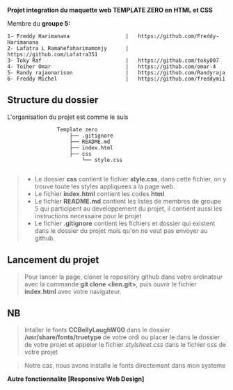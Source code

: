 **Projet integration du maquette web <b>TEMPLATE ZERO </b> en <strong>HTML et CSS</strong>**<br>

Membre du **groupe 5:**

```mermaid
1- Freddy Harimanana                  |   https://github.com/Freddy-Harimanana 
2- Lafatra L Ramahefaharimamonjy      |   https://github.com/Lafatra351
3- Toky Raf                           |   https://github.com/toky007
4- Toiher Omar                        |   https://github.com/omar-4
5- Randy rajaonarison                 |   https://github.com/Randyraja
6- Freddy Michel                      |   https://github.com/freddymi1
```
## Structure du dossier
L'organisation du projet est comme le suis


```mermaid
                Template zero
                    ├── .gitignore
                    ├── README.md
                    ├── index.html
                    ├── css
                        └── style.css


```

> - Le dossier **css** contient le fichier **style.css**, dans cette fichier, on y trouve toute les styles appliquees a la page web.
> - Le fichier **index.html** contient les codes **html**
> - Le fichier **README.md** contient les listes de membres de groupe 5 qui participent au developpement du projet, il contient aussi les instructions necessaire pour le projet
> - Le fichier **.gitignore** contient les fichiers et dossier qui existent dans le dossier du projet mais qu'on ne veut pas envoyer au github.

## Lancement du projet
> Pour lancer la page, cloner le ropository github dans votre ordinateur avec la commande **git clone <lien.git>**, puis ouvrir le fichier **index.html** avec votre navigateur.

## NB
> Intaller le fonts **CCBellyLaughW00** dans le dossier **/usr/share/fonts/truetype** de votre ordi
> ou placer le dans le dossier de votre projet et appeler le fichier *stylsheet.css* dans le fichier css de votre projet

> Notre cas, nous avons installe le fonts directement dans mon systeme

**Autre fonctionnalite [Responsive Web Design]**